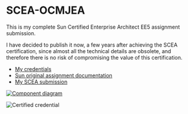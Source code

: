 # SCEA-OCMJEA
This is my complete Sun Certified Enterprise Architect EE5 assignment submission.

I have decided to publish it now, a few years after achieving the SCEA certification, since almost all the technical details are obsolete, and therefore there is no risk of compromising the value of this certification.

* [My credentials](https://www.youracclaim.com/badges/1add221c-dc18-4f4e-9dd1-3c73b95cfbf8)
* [Sun original assignment documentation](https://rawgit.com/idelvall/SCEA-OCMJEA/master/scea-SR1825921/Assignment/1.htm)
* [My SCEA submission](https://rawgit.com/idelvall/SCEA-OCMJEA/master/scea-SR1825921/index.html)

[![Component diagram](https://raw.githubusercontent.com/idelvall/SCEA-OCMJEA/master/scea-SR1825921/images/com_dgm.gif)](https://rawgit.com/idelvall/SCEA-OCMJEA/master/scea-SR1825921/diagrams/component/com_dgm.html)

![Certified credential](https://acclaim-production-app.s3.amazonaws.com/images/034669d0-ca2f-4661-a79d-ef9f5a530d73/oracle_master.png)
